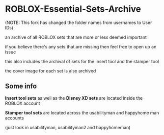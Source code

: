# ROBLOX-Essential-Sets-Archive

(NOTE: This fork has changed the folder names from usernames to User IDs)

an archive of all ROBLOX sets that are more or less deemed important

if you believe there's any sets that are missing then feel free to open up an issue

this also includes the archival of sets for the insert tool and the stamper tool

the cover image for each set is also archived

## Some info

__Insert tool sets__ as well as the __Disney XD sets__ are located inside the ROBLOX account

__Stamper tool sets__ are located across the usabilityman and happyhome man accounts 

(just look in usabilityman, usabilityman2 and happyhomeman)
